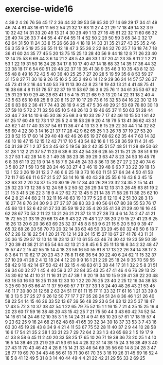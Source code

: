 # exercise-wide16
4
39
2
4
26
76
56
45
17
2
36
44
32
39
53
59
65
30
27
14
69
29
17
34
41
49
46
74
4
81
43
18
61
11
56
2
54
21
32
17
63
11
27
4
21
29
17
18
49
14
32
3
9
10
32
42
14
31
33
20
49
13
21
4
30
29
49
1
13
27
16
45
61
22
32
11
60
66
32
26
49
74
26
33
7
44
55
4
47
64
55
11
4
52
50
2
29
50
59
3
65
34
2
32
17
62
64
31
50
11
24
33
8
15
26
66
28
4
18
19
14
33
31
35
21
27
43
25
35
2
46
56
3
55
9
5
19
25
36
55
11
12
18
47
3
55
26
2
22
84
32
70
25
7
16
18
74
7
18
36
41
60
24
35
77
45
5
20
13
75
15
25
13
28
40
56
9
44
18
12
8
71
26
23
40
12
14
25
53
6
69
44
3
6
14
21
2
48
5
43
46
33
1
37
20
41
23
35
8
11
2
1
2
21
53
1
22
19
31
50
16
24
28
34
17
8
10
17
40
47
14
18
68
33
14
35
17
36
44
32
23
38
18
17
6
54
60
51
20
48
22
37
16
35
41
38
9
35
46
3
10
35
43
8
12
33
55
48
8
49
16
72
42
5
40
36
40
25
25
7
27
20
28
5
19
59
35
6
8
53
59
27
31
15
8
27
71
30
16
9
26
15
16
2
5
35
2
49
6
14
12
9
29
36
24
14
57
57
26
37
45
73
41
9
2
16
44
1
40
53
76
11
13
30
42
8
23
18
19
43
13
21
4
41
48
75
41
16
38
68
4
8
11
51
78
57
32
37
19
11
53
67
36
3
6
25
76
11
34
61
35
53
67
62
25
31
29
10
9
29
48
28
63
41
1
5
4
15
31
21
68
9
3
13
20
14
22
31
18
2
40
4
43
5
63
65
10
68
25
8
9
20
8
15
27
10
17
29
73
6
16
32
53
84
16
22
30
12
18
26
6
83
86
2
36
41
7
74
43
28
16
9
4
25
47
5
36
49
29
21
53
69
78
80
30
18
37
59
10
5
72
2
71
32
56
85
10
5
48
26
13
3
19
46
65
37
11
50
63
51
28
44
33
44
7
38
14
10
6
65
30
36
25
68
3
6
10
33
29
7
17
42
46
10
15
50
1
81
42
61
25
17
60
49
12
73
1
17
25
5
2
4
18
53
26
9
20
4
18
79
5
13
41
36
62
43
31
43
62
1
41
17
40
33
37
54
61
11
36
47
4
13
13
3
8
15
29
22
30
44
1
14
32
82
56
60
4
22
30
3
14
16
21
37
17
28
42
9
62
65
25
1
3
26
78
37
19
27
53
20
23
8
52
15
17
60
14
29
40
48
42
46
26
85
19
37
69
62
62
35
44
7
63
14
32
48
10
18
47
15
12
15
12
42
71
17
10
5
43
54
82
16
8
1
15
28
36
59
11
4
31
45
50
31
39
27
1
2
37
54
3
45
62
5
19
56
38
2
42
35
51
57
48
51
11
28
49
50
62
31
28
1
12
2
21
37
57
11
23
6
38
6
33
42
54
28
6
28
55
21
15
21
25
38
51
6
19
3
27
53
1
42
28
14
5
3
1
49
35
38
23
35
39
29
3
63
47
8
23
24
53
16
45
76
6
8
38
61
19
22
13
9
14
5
18
7
9
24
45
24
33
8
36
13
36
27
27
2
22
40
74
6
3
5
80
27
1
59
13
58
28
24
46
33
27
4
3
46
19
39
48
6
63
7
33
22
39
18
13
13
1
52
3
26
19
31
12
2
7
46
6
6
25
18
3
73
16
60
11
51
57
64
34
4
50
41
53
72
11
7
65
66
11
6
57
21
5
27
53
14
16
18
40
43
28
25
55
6
16
43
8
3
45
15
32
63
31
2
20
24
37
15
20
80
19
79
17
34
40
26
29
23
32
24
35
2
15
14
41
25
32
23
73
12
36
5
12
24
58
5
2
50
52
26
29
34
12
13
31
3
26
45
63
81
19
2
21
15
3
41
5
26
22
3
18
9
4
27
62
72
13
45
5
21
14
35
71
58
26
11
38
25
62
10
64
2
8
21
44
68
2
11
32
11
16
48
63
19
13
77
5
29
6
12
10
4
2
51
30
28
3
13
16
27
74
8
76
24
30
9
3
27
37
37
38
80
33
3
40
56
61
67
80
38
55
53
76
17
45
68
13
1
52
6
42
81
27
33
35
59
19
22
35
4
20
35
41
38
21
29
40
16
16
45
62
28
67
70
53
2
11
22
13
21
26
21
21
37
13
11
27
28
73
4
6
14
74
2
47
41
21
15
72
55
21
33
19
29
66
13
46
9
43
22
79
48
1
27
38
20
2
9
15
27
41
23
6
25
16
26
13
20
6
20
36
63
69
25
32
37
45
8
8
53
9
6
21
15
5
20
5
50
9
39
47
65
32
68
26
20
56
70
73
20
32
14
33
63
48
50
33
29
45
80
32
46
50
6
18
7
67
2
26
12
18
22
54
1
20
21
70
12
14
28
24
15
15
27
10
67
27
41
78
43
11
31
30
36
15
29
37
12
10
14
18
23
12
37
10
61
55
43
46
74
30
42
19
23
59
50
39
7
20
39
41
38
21
31
65
54
64
42
13
21
3
8
45
6
5
25
11
13
18
6
34
2
32
48
47
15
57
47
2
15
42
55
15
14
4
18
23
56
16
50
55
81
8
17
13
22
26
34
14
38
17
3
8
3
64
11
10
62
17
20
23
43
7
76
8
11
68
36
54
30
22
40
6
24
62
11
15
32
37
27
10
29
41
28
2
4
12
18
24
4
12
20
9
9
16
1
21
2
29
25
18
24
9
35
70
59
55
58
42
9
16
42
14
67
50
42
41
32
15
4
48
83
61
2
38
44
17
31
1
32
2
5
8
31
51
29
34
60
32
27
1
45
4
40
59
3
27
22
84
35
43
25
47
41
46
4
6
76
29
13
22
74
30
62
14
41
10
21
11
16
31
21
47
38
1
9
20
19
34
10
15
9
29
41
39
22
20
48
63
18
53
16
53
18
25
11
36
12
33
10
1
22
20
76
25
23
40
2
25
12
16
34
38
53
3
25
60
30
63
66
41
11
37
59
60
57
7
17
37
33
1
8
24
40
48
26
43
21
53
45
46
11
7
30
80
31
12
58
2
63
24
51
17
81
11
15
17
11
33
32
17
61
16
1
21
33
39
8
18
3
13
5
37
25
27
6
26
12
50
77
17
7
27
35
28
24
51
24
8
36
46
1
21
26
40
58
22
54
14
15
46
26
33
52
13
67
36
56
48
29
23
6
54
63
12
23
5
37
18
47
17
43
5
72
3
10
37
38
42
54
1
22
65
79
75
52
15
1
1
16
15
7
21
4
25
15
25
16
4
20
23
60
17
59
16
38
48
20
43
15
42
25
7
21
75
50
44
3
43
60
42
74
52
54
14
16
61
14
24
46
12
10
35
3
1
5
14
24
31
4
9
41
68
10
20
57
61
17
18
19
57
4
9
23
62
25
9
16
24
68
21
62
48
69
41
65
39
32
34
30
18
37
33
53
3
7
43
16
63
30
45
19
28
43
8
34
9
4
21
4
11
53
67
75
52
28
11
40
37
2
9
44
10
28
58
16
6
17
54
21
35
2
38
1
33
21
23
7
29
72
64
2
33
1
3
43
65
68
2
1
5
19
17
9
41
33
8
58
6
45
11
2
40
20
33
58
25
17
65
10
26
71
19
38
36
73
20
25
1
4
10
16
5
14
38
46
23
21
9
29
41
53
61
54
4
28
32
31
14
38
15
24
3
16
38
49
3
40
27
43
11
70
43
46
43
4
28
8
15
14
21
33
46
54
69
35
56
60
14
8
24
28
3
47
28
77
19
69
70
34
43
46
56
61
18
71
30
61
70
35
3
16
19
26
31
45
69
16
52
4
18
5
8
41
12
49
5
31
8
3
14
40
44
49
4
4
21
22
42
21
29
56
33
2
69
25
